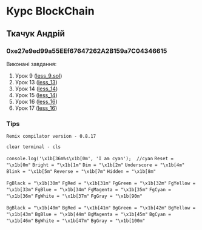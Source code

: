 # Курс BlockChain

## Ткачук Андрій
### 0xe27e9ed99a55EEf67647262A2B159a7C04346615

Виконані завдання:
1. Урок 9 ([less_9.sol](/less_09/less_09.sol))
2. Урок 13 ([less_13](/less_13/index.js))
3. Урок 14 ([less_14](/less_14))
4. Урок 15 ([less_14](/less_14))
5. Урок 16 ([less_16](/less_16))
6. Урок 17 ([less_16](/less_16))

### Tips
`Remix compilator version - 0.8.17`

`clear terminal - cls`

`console.log('\x1b[36m%s\x1b[0m', 'I am cyan');  //cyan`
`Reset = "\x1b[0m"`
`Bright = "\x1b[1m"`
`Dim = "\x1b[2m"`
`Underscore = "\x1b[4m"`
`Blink = "\x1b[5m"`
`Reverse = "\x1b[7m"`
`Hidden = "\x1b[8m"`

`FgBlack = "\x1b[30m"`
`FgRed = "\x1b[31m"`
`FgGreen = "\x1b[32m"`
`FgYellow = "\x1b[33m"`
`FgBlue = "\x1b[34m"`
`FgMagenta = "\x1b[35m"`
`FgCyan = "\x1b[36m"`
`FgWhite = "\x1b[37m"`
`FgGray = "\x1b[90m"`

`BgBlack = "\x1b[40m"`
`BgRed = "\x1b[41m"`
`BgGreen = "\x1b[42m"`
`BgYellow = "\x1b[43m"`
`BgBlue = "\x1b[44m"`
`BgMagenta = "\x1b[45m"`
`BgCyan = "\x1b[46m"`
`BgWhite = "\x1b[47m"`
`BgGray = "\x1b[100m"`
